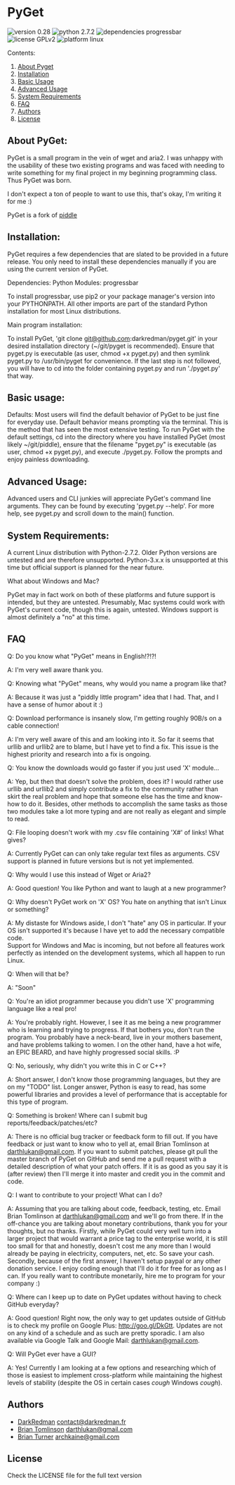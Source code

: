 # PyGet

![version 0.28](https://img.shields.io/badge/version-0.28-green.svg)
![python 2.7.2](https://img.shields.io/badge/python-2.7.2-yellow.svg)
![dependencies progressbar](https://img.shields.io/badge/dependencies-progressbar-green.svg)
![license GPLv2](https://img.shields.io/badge/license-GPLv2-green.svg)
![platform linux](https://img.shields.io/badge/platform-linux-green.svg)

Contents:

1. [About Pyget](#about-pyget)
2. [Installation](#installation)
3. [Basic Usage](#basic-usage)
4. [Advanced Usage](#advanced-usage)
5. [System Requirements](#system-requirements)
6. [FAQ](#faq)
7. [Authors](#authors)
8. [License](#license)

## About PyGet:

PyGet is a small program in the vein of wget and aria2.
I was unhappy with the usability of these two existing programs
and was faced with needing to write something for my final project
in my beginning programming class. Thus PyGet was born.

I don't expect a ton of people to want to use this, that's okay,
I'm writing it for me :)

PyGet is a fork of [piddle](https://github.com/ArchKaine/piddle)

## Installation:

PyGet requires a few dependencies that are slated to be provided in a 
future release.  You only need to install these dependencies manually if you
are using the current version of PyGet.

Dependencies:
    Python Modules: progressbar 

To install progressbar, use pip2 or your package manager's version into your 
PYTHONPATH.  All other imports are part of the standard Python installation for
most Linux distributions.

Main program installation:

To install PyGet, 'git clone git@github.com:darkredman/pyget.git' in your desired
installation directory (~/git/pyget is recommended).  Ensure that pyget.py is 
executable (as user, chmod +x pyget.py) and then symlink pyget.py to /usr/bin/pyget 
for convenience.  If the last step is not followed, you will have to cd into the folder
containing pyget.py and run './pyget.py' that way. 

## Basic usage:

Defaults:
Most users will find the default behavior of PyGet to be just fine for everyday
use.  Default behavior means prompting via the terminal.  This is the method that 
has seen the most extensive testing.  To run PyGet with the default settings, cd 
into the directory where you have installed PyGet (most likely ~/git/piddle), ensure
that the filename "pyget.py" is executable (as user, chmod +x pyget.py), and execute
./pyget.py.  Follow the prompts and enjoy painless downloading.

## Advanced Usage:

Advanced users and CLI junkies will appreciate PyGet's command line arguments.
They can be found by executing 'pyget.py --help'.  For more help, see pyget.py and scroll
down to the main() function.

## System Requirements:

A current Linux distribution with Python-2.7.2. Older Python versions are
untested and are therefore unsupported.  Python-3.x.x is unsupported at this time
but official support is planned for the near future.

What about Windows and Mac?

PyGet may in fact work on both of these platforms and future support is
intended, but they are untested.  Presumably, Mac systems could work with
PyGet's current code, though this is again, untested.  Windows support is almost
definitely a "no" at this time.


## FAQ

Q: Do you know what "PyGet" means in English!?!?!

A: I'm very well aware thank you.


Q: Knowing what "PyGet" means, why would you name a program like that?

A: Because it was just a "piddly little program" idea that I had.  That, and I 
have a sense of humor about it :)


Q: Download performance is insanely slow, I'm getting roughly 90B/s on a cable connection!

A: I'm very well aware of this and am looking into it.  So far it seems that 
urllib and urllib2 are to blame, but I have yet to find a fix.  This issue is
the highest priority and research into a fix is ongoing.


Q: You know the downloads would go faster if you just used 'X' module...

A: Yep, but then that doesn't solve the problem, does it?  I would rather use
urllib and urllib2 and simply contribute a fix to the community rather than skirt
the real problem and hope that someone else has the time and know-how to do it.
Besides, other methods to accomplish the same tasks as those two modules take a lot
more typing and are not really as elegant and simple to read.


Q: File looping doesn't work with my .csv file containing 'X#' of links! What gives?

A: Currently PyGet can can only take regular text files as arguments.  CSV support
is planned in future versions but is not yet implemented.


Q: Why would I use this instead of Wget or Aria2?

A: Good question! You like Python and want to laugh at a new programmer?


Q: Why doesn't PyGet work on 'X' OS?  You hate on anything that isn't Linux or something?

A: My distaste for Windows aside, I don't "hate" any OS in particular.  If your OS
isn't supported it's because I have yet to add the necessary compatible code.  
Support for Windows and Mac is incoming, but not before all features work perfectly
as intended on the development systems, which all happen to run Linux.


Q: When will that be?

A: "Soon"


Q: You're an idiot programmer because you didn't use 'X' programming language like
a real pro!

A: You're probably right.  However, I see it as me being a new programmer who is
learning and trying to progress.  If that bothers you, don't run the program.  You
probably have a neck-beard, live in your mothers basement, and have problems talking to women.
I on the other hand, have a hot wife, an EPIC BEARD, and have highly progressed social skills. :P


Q: No, seriously, why didn't you write this in C or C++?

A: Short answer, I don't know those programming languages, but they are on my 
"TODO" list.  Longer answer, Python is easy to read, has some powerful libraries
and provides a level of performance that is acceptable for this type of program.


Q: Something is broken! Where can I submit bug reports/feedback/patches/etc?

A: There is no official bug tracker or feedback form to fill out.  If you have feedback
or just want to know who to yell at, email Brian Tomlinson at darthlukan@gmail.com.
If you want to submit patches, please git pull the master branch of PyGet on GitHub
and send me a pull request with a detailed description of what your patch offers.
If it is as good as you say it is (after review) then I'll merge it into master
and credit you in the commit and code.


Q: I want to contribute to your project! What can I do?

A: Assuming that you are talking about code, feedback, testing, etc.  Email 
Brian Tomlinson at darthlukan@gmail.com and we'll go from there.  If in the off-chance 
you are talking about monetary contributions, thank you for your thoughts, but no thanks.
Firstly, while PyGet could very well turn into a larger project that would warrant 
a price tag to the enterprise world, it is still too small for that and honestly, doesn't cost
me any more than I would already be paying in electricity, computers, net, etc.  So save
your cash.  Secondly, because of the first answer, I haven't setup paypal or any other
donation service.  I enjoy coding enough that I'll do it for free for as long as I can.
If you really want to contribute monetarily, hire me to program for your company :)


Q: Where can I keep up to date on PyGet updates without having to check GitHub
everyday?

A: Good question! Right now, the only way to get updates outside of GitHub is
to check my profile on Google Plus: http://goo.gl/DkGtt.  Updates are not on any
kind of a schedule and as such are pretty sporadic.  I am also available via
Google Talk and Google Mail: darthlukan@gmail.com.    


Q: Will PyGet ever have a GUI?

A: Yes! Currently I am looking at a few options and researching which of those 
is easiest to implement cross-platform while maintaining the highest levels of 
stability (despite the OS in certain cases *cough* Windows *cough*).

## Authors

* [DarkRedman](http://www.darkredman.fr/)
    <contact@darkredman.fr>
* [Brian Tomlinson](https://plus.google.com/u/0/109039118030883131674/)
    <darthlukan@gmail.com>
* [Brian Turner](https://plus.google.com/u/0/107589895345000267917/)
    <archkaine@gmail.com>

## License

Check the LICENSE file for the full text version
